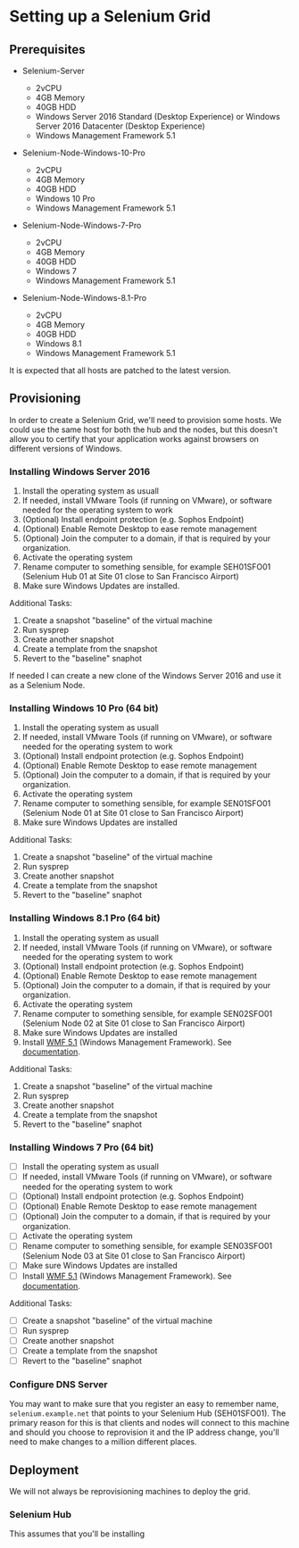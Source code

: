 # Setting up a Selenium Grid

## Prerequisites

- Selenium-Server
    - 2vCPU
    - 4GB Memory
    - 40GB HDD
    - Windows Server 2016 Standard (Desktop Experience) or Windows Server 2016 Datacenter (Desktop Experience)
    - Windows Management Framework 5.1

- Selenium-Node-Windows-10-Pro 
    - 2vCPU
    - 4GB Memory
    - 40GB HDD
    - Windows 10 Pro
    - Windows Management Framework 5.1

- Selenium-Node-Windows-7-Pro 
    - 2vCPU
    - 4GB Memory
    - 40GB HDD
    - Windows 7
    - Windows Management Framework 5.1

- Selenium-Node-Windows-8.1-Pro 
    - 2vCPU
    - 4GB Memory
    - 40GB HDD
    - Windows 8.1
    - Windows Management Framework 5.1

It is expected that all hosts are patched to the latest version.

## Provisioning

In order to create a Selenium Grid, we'll need to provision some hosts. We could use the same host for both the hub and the nodes, but this doesn't allow you to certify that your application works against browsers on different versions of Windows.

### Installing Windows Server 2016

1. Install the operating system as usuall
2. If needed, install VMware Tools (if running on VMware), or software needed for the operating system to work
3. (Optional) Install endpoint protection (e.g. Sophos Endpoint)
4. (Optional) Enable Remote Desktop to ease remote management
5. (Optional) Join the computer to a domain, if that is required by your organization.
6. Activate the operating system
7. Rename computer to something sensible, for example SEH01SFO01 (Selenium Hub 01 at Site 01 close to San Francisco Airport)
8. Make sure Windows Updates are installed.

Additional Tasks:

1. Create a snapshot "baseline" of the virtual machine
2. Run sysprep 
3. Create another snapshot
4. Create a template from the snapshot
5. Revert to the "baseline" snaphot

If needed I can create a new clone of the Windows Server 2016 and use it as a Selenium Node.

### Installing Windows 10 Pro (64 bit)

1. Install the operating system as usuall
2. If needed, install VMware Tools (if running on VMware), or software needed for the operating system to work
3. (Optional) Install endpoint protection (e.g. Sophos Endpoint)
4. (Optional) Enable Remote Desktop to ease remote management
5. (Optional) Join the computer to a domain, if that is required by your organization.
6. Activate the operating system
7. Rename computer to something sensible, for example SEN01SFO01 (Selenium Node 01 at Site 01 close to San Francisco Airport)
8. Make sure Windows Updates are installed

Additional Tasks:

1. Create a snapshot "baseline" of the virtual machine
2. Run sysprep 
3. Create another snapshot
4. Create a template from the snapshot
5. Revert to the "baseline" snaphot

### Installing Windows 8.1 Pro (64 bit)

1. Install the operating system as usuall
2. If needed, install VMware Tools (if running on VMware), or software needed for the operating system to work
3. (Optional) Install endpoint protection (e.g. Sophos Endpoint)
4. (Optional) Enable Remote Desktop to ease remote management
5. (Optional) Join the computer to a domain, if that is required by your organization.
6. Activate the operating system
7. Rename computer to something sensible, for example SEN02SFO01 (Selenium Node 02 at Site 01 close to San Francisco Airport)
8. Make sure Windows Updates are installed
9. Install [WMF 5.1](https://go.microsoft.com/fwlink/?linkid=839516) (Windows Management Framework). See [documentation](https://docs.microsoft.com/en-us/powershell/wmf/5.1/install-configure).

Additional Tasks:

1. Create a snapshot "baseline" of the virtual machine
2. Run sysprep 
3. Create another snapshot
4. Create a template from the snapshot
5. Revert to the "baseline" snaphot

### Installing Windows 7 Pro (64 bit)

- [ ] Install the operating system as usuall
- [ ] If needed, install VMware Tools (if running on VMware), or software needed for the operating system to work
- [ ] (Optional) Install endpoint protection (e.g. Sophos Endpoint)
- [ ] (Optional) Enable Remote Desktop to ease remote management
- [ ] (Optional) Join the computer to a domain, if that is required by your organization.
- [ ] Activate the operating system
- [ ] Rename computer to something sensible, for example SEN03SFO01 (Selenium Node 03 at Site 01 close to San Francisco Airport)
- [ ] Make sure Windows Updates are installed
- [ ] Install [WMF 5.1](https://go.microsoft.com/fwlink/?linkid=839523) (Windows Management Framework). See [documentation](https://docs.microsoft.com/en-us/powershell/wmf/5.1/install-configure).

Additional Tasks:

- [ ] Create a snapshot "baseline" of the virtual machine
- [ ] Run sysprep 
- [ ] Create another snapshot
- [ ] Create a template from the snapshot
- [ ] Revert to the "baseline" snaphot

### Configure DNS Server

You may want to make sure that you register an easy to remember name, `selenium.example.net` that points to your Selenium Hub (SEH01SFO01). The primary reason for this is that clients and nodes will connect to this machine and should you choose to reprovision it and the IP address change, you'll need to make changes to a million different places.

## Deployment

We will not always be reprovisioning machines to deploy the grid. 

### Selenium Hub

This assumes that you'll be installing  